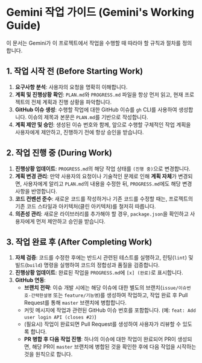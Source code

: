 # Gemini 작업 가이드 (Gemini's Working Guide)

이 문서는 Gemini가 이 프로젝트에서 작업을 수행할 때 따라야 할 규칙과 절차를 정의합니다.

## 1. 작업 시작 전 (Before Starting Work)

1.  **요구사항 분석**: 사용자의 요청을 명확히 이해합니다.
2.  **계획 및 진행상황 확인**: `PLAN.md`와 `PROGRESS.md` 파일을 항상 먼저 읽고, 현재 프로젝트의 전체 계획과 진행 상황을 파악합니다.
3.  **GitHub 이슈 생성**: 수행할 작업에 대한 GitHub 이슈를 `gh` CLI를 사용하여 생성합니다. 이슈의 제목과 본문은 `PLAN.md`를 기반으로 작성합니다.
4.  **계획 제안 및 승인**: 생성된 이슈 번호와 함께, 앞으로 수행할 구체적인 작업 계획을 사용자에게 제안하고, 진행하기 전에 항상 승인을 받습니다.

## 2. 작업 진행 중 (During Work)

1.  **진행상황 업데이트**: `PROGRESS.md`의 해당 작업 상태를 `(진행 중)`으로 변경합니다.
2.  **계획 변경 관리**: 만약 사용자의 요청이나 기술적인 문제로 인해 **계획 자체**가 변경되면, 사용자에게 알리고 `PLAN.md`의 내용을 수정한 뒤, `PROGRESS.md`에도 해당 변경사항을 반영합니다.
3.  **코드 컨벤션 준수**: 새로운 코드를 작성하거나 기존 코드를 수정할 때는, 프로젝트의 기존 코드 스타일과 아키텍처(클린 아키텍처)를 철저히 따릅니다.
4.  **의존성 관리**: 새로운 라이브러리를 추가해야 할 경우, `package.json`을 확인하고 사용자에게 먼저 제안하고 승인을 받습니다.

## 3. 작업 완료 후 (After Completing Work)

1.  **자체 검증**: 코드를 수정한 후에는 반드시 관련된 테스트를 실행하고, 린팅(`lint`) 및 빌드(`build`) 명령을 실행하여 코드의 정합성과 품질을 검증합니다.
2.  **진행상황 업데이트**: 완료된 작업을 `PROGRESS.md`에 `[x] (완료)`로 표시합니다.
3.  **GitHub 연동**:
    *   **브랜치 전략**: 이슈 개발 시에는 해당 이슈에 대한 별도의 브랜치(`issue/이슈번호-간략한설명` 또는 `feature/기능명`)를 생성하여 작업하고, 작업 완료 후 Pull Request를 통해 `master` 브랜치에 병합합니다.
    *   커밋 메시지에 작업과 관련된 GitHub 이슈 번호를 포함합니다. (예: `feat: Add user login API (closes #2)`)
    *   (필요시) 작업이 완료되면 Pull Request를 생성하여 사용자가 리뷰할 수 있도록 합니다.
    *   **PR 병합 후 다음 작업 진행**: 하나의 이슈에 대한 작업이 완료되어 PR이 생성되면, 해당 PR이 `master` 브랜치에 병합된 것을 확인한 후에 다음 작업을 시작하는 것을 원칙으로 합니다.